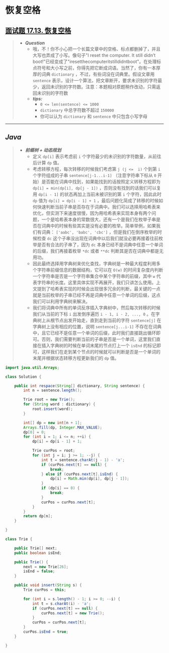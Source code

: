 # 恢复空格

## [面试题 17.13. 恢复空格](https://leetcode.cn/problems/re-space-lcci/)

> - ***Question***
>   - 哦，不！你不小心把一个长篇文章中的空格、标点都删掉了，并且大写也弄成了小写。像句子"I reset the computer. It still didn’t boot!"已经变成了"iresetthecomputeritstilldidntboot"。在处理标点符号和大小写之前，你得先把它断成词语。当然了，你有一本厚厚的词典 `dictionary` ，不过，有些词没在词典里。假设文章用 `sentence` 表示，设计一个算法，把文章断开，要求未识别的字符最少，返回未识别的字符数。注意：本题相对原题稍作改动，只需返回未识别的字符数
>   - ***tips:***
>     - `0 <= len(sentence) <= 1000`
>     - `dictionary` 中总字符数不超过 `150000`
>     - 你可以认为 `dictionary` 和 `sentence` 中只包含小写字母

---

## *Java*

> - ***前缀树 + 动态规划***
>   - 定义 `dp[i]` 表示考虑前 `i` 个字符最少的未识别的字符数量，从前往后计算 `dp` 值。
>   - 考虑转移方程，每次转移的时候我们考虑第 `j (j <=  i)` 个到第 `i` 个字符组成的子串 `sentence[j-1...i-1]`  （注意字符串下标从 `0` 开始）是否能在词典中找到，如果能找到的话按照定义转移方程即为 `dp[i] = min⁡(dp[i], dp[j - 1])` ，否则没有找到的话我们可以复用 `dp[i - 1]` 的状态再加上当前未被识别的第 `i` 个字符，因此此时 `dp` 值为 `dp[i] = dp[i - 1] + 1` ，最后问题化简成了转移的时候如何快速判断当前子串是否存在于词典中。我们可以选择用哈希表来优化，但实测下来速度很慢，因为用哈希表来实现本身有两个问题，一个是哈希表本身的常数很大，还有一个是我们在枚举子串是否在词典中的时候有些其实是没有必要的枚举。简单举例，如果我们有词典： `['aabc', 'babc', 'cbc']` ，但是我们在倒序枚举的时候检查 `dc` 这个子串没出现在词典中以后我们就没必要再接着往前枚举是否有合法的子串了，因为 `dc` 本身已经不是词典中任意一个单词的后缀，我们再接着枚举 `*dc` 或者 `**dc` 判断其是否在词典中都是无用功。
>   - 因此最终选择用字典树来优化查找，字典树是一种最大程度利用多个字符串前缀信息的数据结构，它可以在 `O(w)` 的时间复杂度内判断一个字符串是否是一个字符串集合中某个字符串的前缀，其中 `w` 代表字符串的长度。这里具体实现不再展开，我们只讲怎么使用。上文提到了哈希表实现的时候会出现很多冗余的判断，最关键的一点就是当前枚举的子串已经不再是词典中任意一个单词的后缀，这点我们可以利用字典树来解决。
>   - 我们将词典中所有的单词反序插入字典树中，然后每次转移的时候我们从当前的下标 `i` 出发倒序遍历 `i - 1, i - 2, ..., 0` 。在字典树上从根节点出发开始走，直到走到当前的字符 `sentence[j]` 在字典树上没有相应的位置，说明 `sentence[j...i-1]` 不存在在词典中，且它已经不是任意一个单词的后缀，此时我们直接跳出循环即可。否则，我们需要判断当前的子串是否是一个单词，这里我们直接在插入字典树的时候在单词末尾的节点打上一个 `isEnd` 的标记即可，这样我们在走到某个节点的时候就可以判断是否是一个单词的末尾并根据状态转移方程更新我们的 `dp` 值。

```java
import java.util.Arrays;

class Solution {

    public int respace(String[] dictionary, String sentence) {
        int n = sentence.length();

        Trie root = new Trie();
        for (String word : dictionary) {
            root.insert(word);
        }

        int[] dp = new int[n + 1];
        Arrays.fill(dp, Integer.MAX_VALUE);
        dp[0] = 0;
        for (int i = 1; i <= n; ++i) {
            dp[i] = dp[i - 1] + 1;

            Trie curPos = root;
            for (int j = i; j >= 1; --j) {
                int t = sentence.charAt(j - 1) - 'a';
                if (curPos.next[t] == null) {
                    break;
                } else if (curPos.next[t].isEnd) {
                    dp[i] = Math.min(dp[i], dp[j - 1]);
                }
                if (dp[i] == 0) {
                    break;
                }
                curPos = curPos.next[t];
            }
        }
        return dp[n];
    }

}

class Trie {

    public Trie[] next;
    public boolean isEnd;

    public Trie() {
        next = new Trie[26];
        isEnd = false;
    }

    public void insert(String s) {
        Trie curPos = this;

        for (int i = s.length() - 1; i >= 0; --i) {
            int t = s.charAt(i) - 'a';
            if (curPos.next[t] == null) {
                curPos.next[t] = new Trie();
            }
            curPos = curPos.next[t];
        }
        curPos.isEnd = true;
    }

}
```
